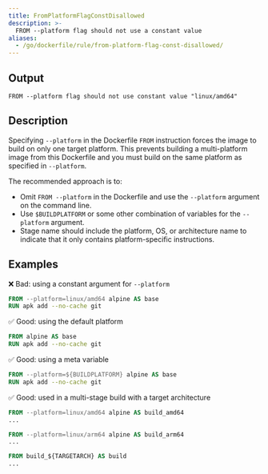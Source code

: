 ```yaml
---
title: FromPlatformFlagConstDisallowed
description: >-
  FROM --platform flag should not use a constant value
aliases:
  - /go/dockerfile/rule/from-platform-flag-const-disallowed/
---
```


## Output

```text
FROM --platform flag should not use constant value "linux/amd64"
```

## Description

Specifying `--platform` in the Dockerfile `FROM` instruction forces the image to build on only one target platform. This prevents building a multi-platform image from this Dockerfile and you must build on the same platform as specified in `--platform`.

The recommended approach is to:

* Omit `FROM --platform` in the Dockerfile and use the `--platform` argument on the command line.
* Use `$BUILDPLATFORM` or some other combination of variables for the `--platform` argument.
* Stage name should include the platform, OS, or architecture name to indicate that it only contains platform-specific instructions.

## Examples

❌ Bad: using a constant argument for `--platform`

```dockerfile
FROM --platform=linux/amd64 alpine AS base
RUN apk add --no-cache git
```

✅ Good: using the default platform

```dockerfile
FROM alpine AS base
RUN apk add --no-cache git
```

✅ Good: using a meta variable

```dockerfile
FROM --platform=${BUILDPLATFORM} alpine AS base
RUN apk add --no-cache git
```

✅ Good: used in a multi-stage build with a target architecture

```dockerfile
FROM --platform=linux/amd64 alpine AS build_amd64
...

FROM --platform=linux/arm64 alpine AS build_arm64
...

FROM build_${TARGETARCH} AS build
...
```

